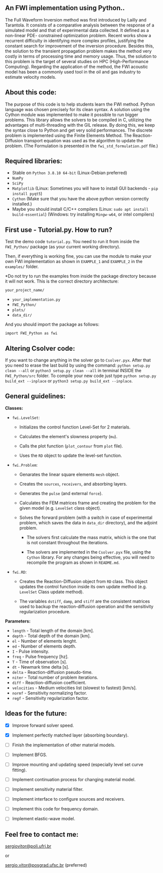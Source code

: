 ## An FWI implementation using Python..

The Full Waveform Inversion method was first introduced by Lailly and Tarantola. It consists of a comparative analysis between the response of a simulated model and that of experimental data collected. It defined as a non-linear PDE- constrained optimization problem. Recent works show a recurrent difficulty in identifying more complex profiles, justifying the constant search for improvement of the inversion procedure. Besides this, the solution to the transient propagation problem makes the method very costly in terms of processing time and memory usage. Thus, the solution to this problem is the target of several studies on HPC (High-Performance Computing). Regarding the application of the method, the FWI acoustic model has been a commonly used tool in the oil and gas industry to estimate velocity models.

## About this code:

The purpose of this code is to help students learn the FWI method. Python language was chosen precisely for its clean syntax. A solution using the Cython module was implemented to make it possible to run bigger problems. This library allows the solvers to be compiled in C, utilizing the advantages of multi-threading with the GIL release. By doing this, we keep the syntax close to Python and get very solid performances. The discrete problem is implemented using the Finite Elements Method. The Reaction-Diffusion transport equation was used as the algorithm to update the problem. (The Formulation is presented in the ```fwi_std_formulation.pdf``` file.)

## Required libraries:
- Stable on ```Python 3.8.10 64-bit``` (Linux-Debian preferred)
- ```NumPy```
- ```SciPy```
- ```Matplotlib``` (Linux: Sometimes you will have to install GUI backends -  ```pip install pyqt5```)
- ```Cython``` (Make sure that you have the above python version correctly installed.)
- Maybe you should install C/C++ compilers (Linux: ```sudo apt install build-essential```) (Windows: try installing ```Mingw-w64```, or intel compilers)

## First use - Tutorial.py. How to run?

Test the demo code ```tutorial.py```. You need to run it from inside the ```FWI_Python/``` package (as your current working directory).

Then, if everything is working fine, you can use the module to make your own FWI implementation as shown in ```EXAMPLE_1``` and ```EXAMPLE_2``` in the ```examples/``` folder.

*Do not try to run the examples from inside the package directory because it will not work. This is the correct directory architecture:

```your_project_name/```
- ```your_implementation.py```
- ```FWI_Python/```
- ```plots/```
- ```data_dir/```

And you should import the package as follows: 

```import FWI_Python as fwi```

## Altering Csolver code:
If you want to change anything in the solver go to ```Csolver.pyx```. After that you need to erase the last build by using the command: ```python setup.py clean --all``` or ```python3 setup.py clean --all``` in terminal INSIDE the ```FWI_Python/src``` folder. To compile your new code just type ```python setup.py build_ext --inplace``` or ```python3 setup.py build_ext --inplace```.

## General guidelines:

**Classes:**

- ```fwi.LevelSet```:

    - Initializes the control function Level-Set for 2 materials.

    - Calculates the element's slowness property (```mu```).

    - Calls the plot function (```plot_contour``` from ```plot``` file).

    - Uses the ```RD``` object to update the level-set function.


- ```fwi.Problem```:

    - Genarates the linear square elements ```mesh``` object.

    - Creates the ```sources```, ```receivers```, and absorbing layers.

    - Generates the ```pulse``` (and external ```force```).
        
    - Calculates the FEM matrices frame and creating the problem
    for the given model (e.g. ```LevelSet``` class object).
    
    - Solves the forward problem (with a switch in case of experimental 
    problem, which saves the data in ```data_dir``` directory), and the adjoint problem.


        * The solvers first calculate the mass matrix, which is the
    one that is not constant throughout the iterations. 

        * The solvers are implemented in the ```Csolver.pyx``` file, using the 
    ```Cython``` library. For any changes being effective, you will need to 
    recompile the program as shown in ```README.md```.


- ```fwi.RD```:

    - Creates the Reaction-Diffusion object from ```RD``` class. This object updates the control function inside its own update method (e.g. ```LevelSet``` Class update method).

    - The variables ```dstiff```, ```damp```, and ```stiff``` are the consistent matrices used to backup the reaction-diffusion operation and the sensitivity regularization procedure.


**Parameters:**

- ```length``` - Total length of the domain [km].
- ```depth```  - Total depth of the domain [km].
- ```el``` - Number of elements lenght.
- ```ed``` - Number of elements depth.
- ```I``` - Pulse intensity.
- ```freq``` - Pulse frequency [hz].
- ```T``` - Time of observation [s].
- ```dt``` - Newmark time delta [s].
- ```delta``` - Reaction-diffusion pseudo-time.
- ```niter``` - Total number of problem iterations.
- ```diff``` - Reaction-diffusion coefficient.
- ```velocities``` - Medium velocities list (slowest to fastest) [km/s].
- ```normf``` - Sensitivity normalizing factor.
- ```regf```  - Sensitivity regularization factor.

## Ideas for the future:

- [x] Improve forward solver speed.
- [x] Implement perfectly matched layer (absorbing boundary).
- [ ] Finish the implementation of other material models.
- [ ] Implement BFGS.
- [ ] Improve mounting and updating speed (especially level set curve fitting).
- [ ] Implement continuation process for changing material model. 
- [ ] Implement sensitivity material filter.
- [ ] Implement interface to configure sources and receivers.
- [ ] Implement this code for frequency domain.
- [ ] Implement elastic-wave model.


## Feel free to contact me:

sergiovitor@poli.ufrj.br

or

sergio.vitor@posgrad.ufsc.br      (preferred)











